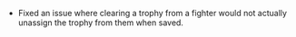 - Fixed an issue where clearing a trophy from a fighter would not actually unassign the trophy from them when saved.
